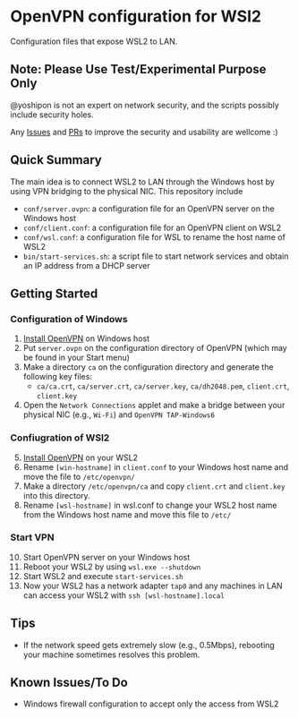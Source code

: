 # OpenVPN configuration for WSl2
Configuration files that expose WSL2 to LAN.

## Note: Please Use Test/Experimental Purpose Only
@yoshipon is not an expert on network security, and the scripts possibly include security holes.

Any [Issues](https://github.com/yoshipon/wsl-openvpn/issues) and [PRs](https://github.com/yoshipon/wsl-openvpn/pulls) to improve the security and usability are wellcome :)

## Quick Summary
The main idea is to connect WSL2 to LAN through the Windows host by using VPN bridging to the physical NIC.
This repository include
* `conf/server.ovpn`: a configuration file for an OpenVPN server on the Windows host
* `conf/client.conf`: a configuration file for an OpenVPN client on WSL2
* `conf/wsl.conf`: a configuration file for WSL to rename the host name of WSL2
* `bin/start-services.sh`: a script file to start network services and obtain an IP address from a DHCP server

## Getting Started
### Configuration of Windows
1. [Install OpenVPN](https://openvpn.net/community-downloads-2/) on Windows host
2. Put `server.ovpn` on the configuration directory of OpenVPN (which may be found in your Start menu)
3. Make a directory `ca` on the configuration directory and generate the following key files:
   * `ca/ca.crt`, `ca/server.crt`, `ca/server.key`, `ca/dh2048.pem`, `client.crt`, `client.key`
4. Open the `Network Connections` applet and make a bridge between your physical NIC (e.g., `Wi-Fi`) and `OpenVPN TAP-Windows6`
### Confiugration of WSl2
5. [Install OpenVPN](https://community.openvpn.net/openvpn/wiki/OpenvpnSoftwareRepos) on your WSL2
6. Rename `[win-hostname]` in `client.conf` to your Windows host name and move the file to `/etc/openvpn/`
7. Make a directory `/etc/openvpn/ca` and copy `client.crt` and `client.key` into this directory.
8. Rename `[wsl-hostname]` in wsl.conf to change your WSL2 host name from the Windows host name and move this file to `/etc/`
### Start VPN
10. Start OpenVPN server on your Windows host
9. Reboot your WSL2 by using `wsl.exe --shutdown`
11. Start WSL2 and execute `start-services.sh`
12. Now your WSL2 has a network adapter `tap0` and any machines in LAN can access your WSL2 with `ssh [wsl-hostname].local`

## Tips
* If the network speed gets extremely slow (e.g., 0.5Mbps), rebooting your machine sometimes resolves this problem.

## Known Issues/To Do
* Windows firewall configuration to accept only the access from WSL2
